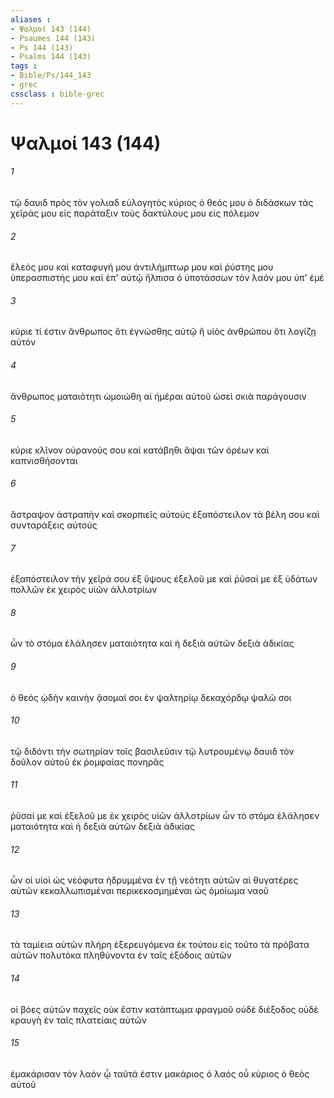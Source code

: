 ```yaml
---
aliases : 
- Ψαλμοί 143 (144)
- Psaumes 144 (143)
- Ps 144 (143)
- Psalms 144 (143)
tags : 
- Bible/Ps/144_143
- grec
cssclass : bible-grec
---
```


# Ψαλμοί 143 (144)

###### 1
τῷ δαυιδ πρὸς τὸν γολιαδ εὐλογητὸς κύριος ὁ θεός μου ὁ διδάσκων τὰς χεῖράς μου εἰς παράταξιν τοὺς δακτύλους μου εἰς πόλεμον
###### 2
ἔλεός μου καὶ καταφυγή μου ἀντιλήμπτωρ μου καὶ ῥύστης μου ὑπερασπιστής μου καὶ ἐπ' αὐτῷ ἤλπισα ὁ ὑποτάσσων τὸν λαόν μου ὑπ' ἐμέ
###### 3
κύριε τί ἐστιν ἄνθρωπος ὅτι ἐγνώσθης αὐτῷ ἢ υἱὸς ἀνθρώπου ὅτι λογίζῃ αὐτόν
###### 4
ἄνθρωπος ματαιότητι ὡμοιώθη αἱ ἡμέραι αὐτοῦ ὡσεὶ σκιὰ παράγουσιν
###### 5
κύριε κλῖνον οὐρανούς σου καὶ κατάβηθι ἅψαι τῶν ὀρέων καὶ καπνισθήσονται
###### 6
ἄστραψον ἀστραπὴν καὶ σκορπιεῖς αὐτούς ἐξαπόστειλον τὰ βέλη σου καὶ συνταράξεις αὐτούς
###### 7
ἐξαπόστειλον τὴν χεῖρά σου ἐξ ὕψους ἐξελοῦ με καὶ ῥῦσαί με ἐξ ὑδάτων πολλῶν ἐκ χειρὸς υἱῶν ἀλλοτρίων
###### 8
ὧν τὸ στόμα ἐλάλησεν ματαιότητα καὶ ἡ δεξιὰ αὐτῶν δεξιὰ ἀδικίας
###### 9
ὁ θεός ᾠδὴν καινὴν ᾄσομαί σοι ἐν ψαλτηρίῳ δεκαχόρδῳ ψαλῶ σοι
###### 10
τῷ διδόντι τὴν σωτηρίαν τοῖς βασιλεῦσιν τῷ λυτρουμένῳ δαυιδ τὸν δοῦλον αὐτοῦ ἐκ ῥομφαίας πονηρᾶς
###### 11
ῥῦσαί με καὶ ἐξελοῦ με ἐκ χειρὸς υἱῶν ἀλλοτρίων ὧν τὸ στόμα ἐλάλησεν ματαιότητα καὶ ἡ δεξιὰ αὐτῶν δεξιὰ ἀδικίας
###### 12
ὧν οἱ υἱοὶ ὡς νεόφυτα ἡδρυμμένα ἐν τῇ νεότητι αὐτῶν αἱ θυγατέρες αὐτῶν κεκαλλωπισμέναι περικεκοσμημέναι ὡς ὁμοίωμα ναοῦ
###### 13
τὰ ταμίεια αὐτῶν πλήρη ἐξερευγόμενα ἐκ τούτου εἰς τοῦτο τὰ πρόβατα αὐτῶν πολυτόκα πληθύνοντα ἐν ταῖς ἐξόδοις αὐτῶν
###### 14
οἱ βόες αὐτῶν παχεῖς οὐκ ἔστιν κατάπτωμα φραγμοῦ οὐδὲ διέξοδος οὐδὲ κραυγὴ ἐν ταῖς πλατείαις αὐτῶν
###### 15
ἐμακάρισαν τὸν λαόν ᾧ ταῦτά ἐστιν μακάριος ὁ λαός οὗ κύριος ὁ θεὸς αὐτοῦ
